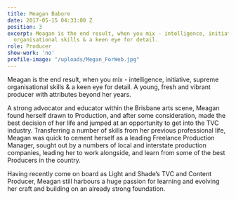 ```yaml
---
title: Meagan Babore
date: 2017-05-15 04:33:00 Z
position: 3
excerpt: Meagan is the end result, when you mix - intelligence, initiative, supreme
  organisational skills & a keen eye for detail.
role: Producer
show-work: 'no'
profile-image: "/uploads/Megan_ForWeb.jpg"
---
```


Meagan is the end result, when you mix - intelligence, initiative, supreme organisational skills & a keen eye for detail. A young, fresh and vibrant producer with attributes beyond her years.

A strong advocator and educator within the Brisbane arts scene, Meagan found herself drawn to Production, and after some consideration, made the best decision of her life and jumped at an opportunity to get into the TVC industry. Transferring a number of skills from her previous professional  life, Meagan was quick to cement herself as a leading Freelance Production Manager, sought out by a numbers of local and interstate production companies, leading her to work alongside, and learn from some of the best Producers in the country.

Having recently come on board as Light and Shade’s TVC and Content Producer, Meagan still harbours a huge passion for learning and evolving her craft and building on an already strong foundation.